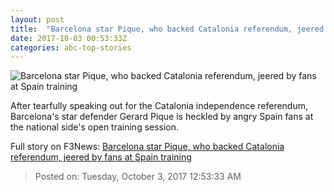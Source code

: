 ```yaml
---
layout: post
title:  "Barcelona star Pique, who backed Catalonia referendum, jeered by fans at Spain training"
date: 2017-10-03 00:53:33Z
categories: abc-top-stories
---
```


![Barcelona star Pique, who backed Catalonia referendum, jeered by fans at Spain training](http://www.abc.net.au/news/image/9010326-1x1-700x700.jpg)

After tearfully speaking out for the Catalonia independence referendum, Barcelona's star defender Gerard Pique is heckled by angry Spain fans at the national side's open training session.


Full story on F3News: [Barcelona star Pique, who backed Catalonia referendum, jeered by fans at Spain training](http://www.f3nws.com/n/P3EpDF)

> Posted on: Tuesday, October 3, 2017 12:53:33 AM
